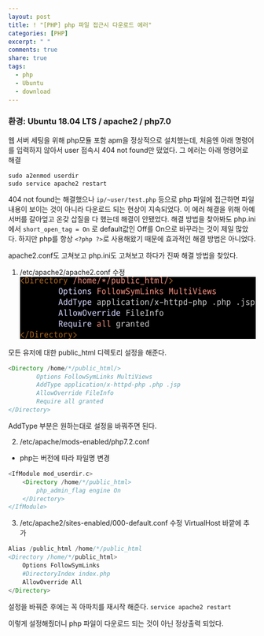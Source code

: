 ```yaml
---
layout: post
title: ! "[PHP] php 파일 접근시 다운로드 에러"
categories: [PHP]
excerpt: " "
comments: true
share: true
tags:
  - php
  - Ubuntu
  - download
---
```


### 환경: Ubuntu 18.04 LTS / apache2 / php7.0

웹 서버 세팅을 위해 php모듈 포함 apm을 정상적으로 설치했는데,
처음엔 아래 명령어를 입력하지 않아서 user 접속시 404 not found만 떴었다.
그 에러는 아래 명령어로 해결
```
sudo a2enmod userdir
sudo service apache2 restart
```
404 not found는 해결했으나
`ip/~user/test.php` 등으로 php 파일에 접근하면 파일 내용이 보이는 것이 아니라 다운로드 되는 현상이 지속되었다.
이 에러 해결을 위해 아예 서버를 갈아엎고 온갖 삽질을 다 했는데 해결이 안됐었다.
해결 방법을 찾아봐도 php.ini 에서 `short_open_tag = On` 로 default값인 Off를 On으로 바꾸라는 것이 제일 많았다.
하지만 php를 항상 `<?php ?>`로 사용해왔기 때문에 효과적인 해결 방법은 아니었다.

apache2.conf도 고쳐보고 php.ini도 고쳐보고 하다가 진짜 해결 방법을 찾았다.

1. /etc/apache2/apache2.conf 수정
![](/assets/posts/php/apache2conf_edit.png)

모든 유저에 대한 public_html 디렉토리 설정을 해준다.

```php
<Directory /home/*/public_html/>
        Options FollowSymLinks MultiViews
        AddType application/x-httpd-php .php .jsp
        AllowOverride FileInfo
        Require all granted
</Directory>
```

AddType 부분은 원하는대로 설정을 바꿔주면 된다.

2. /etc/apache/mods-enabled/php7.2.conf
* php는 버전에 따라 파일명 변경

```php
<IfModule mod_userdir.c>
    <Directory /home/*/public_html>
        php_admin_flag engine On
    </Directory>
</IfModule>
```

3. /etc/apache2/sites-enabled/000-default.conf 수정
VirtualHost 바깥에 추가

```php
Alias /public_html /home/*/public_html
<Directory /home/*/public_html>
    Options FollowSymLinks
    #DirectoryIndex index.php
    AllowOverride All
</Directory>
```

설정을 바꿔준 후에는 꼭 아파치를 재시작 해준다.
`service apache2 restart`

이렇게 설정해줬더니 php 파일이 다운로드 되는 것이 아닌 정상출력 되었다.

